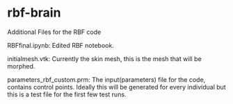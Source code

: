 # rbf-brain

Additional Files for the RBF code

RBFfinal.ipynb: Edited RBF notebook.

initialmesh.vtk: Currently the skin mesh, this is the mesh that will be morphed.

parameters_rbf_custom.prm: The input(parameters) file for the code, contains control points. Ideally this will be generated for every individual but this is a test file for the first few test runs.

